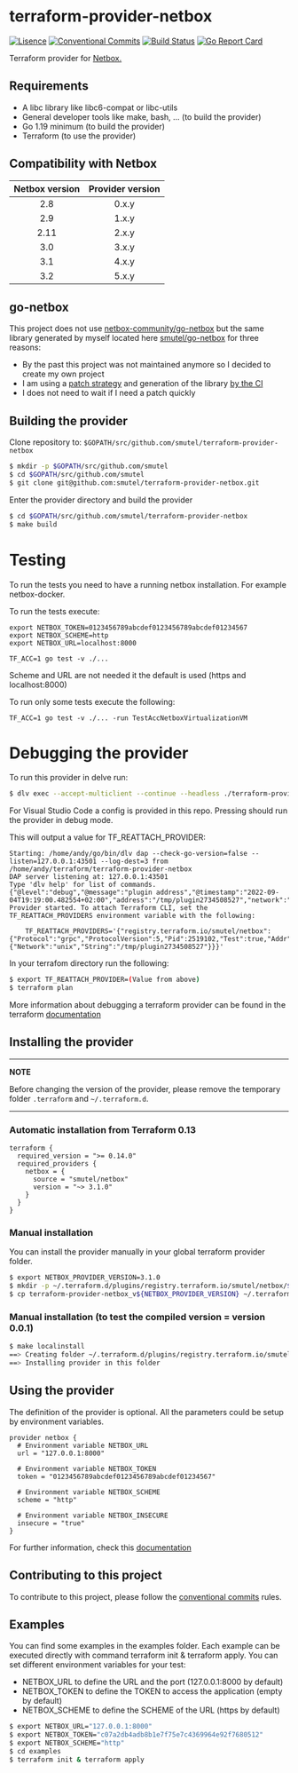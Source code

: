 # terraform-provider-netbox

[![Lisence](https://img.shields.io/badge/license-ISC-informational?style=flat-square)](https://github.com/smutel/terraform-provider-netbox/blob/master/LICENSE)
[![Conventional Commits](https://img.shields.io/badge/Conventional%20Commits-1.0.0-informational.svg?style=flat-square&logo=git)](https://conventionalcommits.org)
[![Build Status](https://img.shields.io/github/workflow/status/smutel/terraform-provider-netbox/Master/master?style=flat-square&logo=github-actions)](https://github.com/smutel/terraform-provider-netbox/actions)
[![Go Report Card](https://goreportcard.com/badge/github.com/smutel/terraform-provider-netbox?style=flat-square)](https://goreportcard.com/report/github.com/smutel/terraform-provider-netbox)

Terraform provider for [Netbox.](https://netbox.readthedocs.io/en/stable/)

## Requirements

* A libc library like libc6-compat or libc-utils
* General developer tools like make, bash, ... (to build the provider)
* Go 1.19 minimum (to build the provider)
* Terraform (to use the provider)

## Compatibility with Netbox

| Netbox version | Provider version |
|:--------------:|:----------------:|
| 2.8            | 0.x.y            |
| 2.9            | 1.x.y            |
| 2.11           | 2.x.y            |
| 3.0            | 3.x.y            |
| 3.1            | 4.x.y            |
| 3.2            | 5.x.y            |

## go-netbox

This project does not use [netbox-community/go-netbox](https://github.com/netbox-community/go-netbox) but the same library generated by myself located here [smutel/go-netbox](https://github.com/smutel/go-netbox) for three reasons:
* By the past this project was not maintained anymore so I decided to create my own project
* I am using a [patch strategy](https://github.com/smutel/go-netbox/tree/main/patchs) and generation of the library [by the CI](https://github.com/smutel/go-netbox/blob/main/utils/netbox_generate_client)
* I does not need to wait if I need a patch quickly

## Building the provider

Clone repository to: ``$GOPATH/src/github.com/smutel/terraform-provider-netbox``

```bash
$ mkdir -p $GOPATH/src/github.com/smutel
$ cd $GOPATH/src/github.com/smutel
$ git clone git@github.com:smutel/terraform-provider-netbox.git
```

Enter the provider directory and build the provider

```bash
$ cd $GOPATH/src/github.com/smutel/terraform-provider-netbox
$ make build
```

# Testing

To run the tests you need to have a running netbox installation. For example netbox-docker.

To run the tests execute:
```
export NETBOX_TOKEN=0123456789abcdef0123456789abcdef01234567
export NETBOX_SCHEME=http
export NETBOX_URL=localhost:8000

TF_ACC=1 go test -v ./...
```
Scheme and URL are not needed it the default is used (https and localhost:8000)

To run only some tests execute the following:
```
TF_ACC=1 go test -v ./... -run TestAccNetboxVirtualizationVM
```

# Debugging the provider

To run this provider in delve run:
```bash
$ dlv exec --accept-multiclient --continue --headless ./terraform-provider-netbox -- -debug
```
For Visual Studio Code a config is provided in this repo. Pressing <F5> should run the provider in debug mode.

This will output a value for TF_REATTACH_PROVIDER:
```
Starting: /home/andy/go/bin/dlv dap --check-go-version=false --listen=127.0.0.1:43501 --log-dest=3 from /home/andy/terraform/terraform-provider-netbox
DAP server listening at: 127.0.0.1:43501
Type 'dlv help' for list of commands.
{"@level":"debug","@message":"plugin address","@timestamp":"2022-09-04T19:19:00.482554+02:00","address":"/tmp/plugin2734508527","network":"unix"}
Provider started. To attach Terraform CLI, set the TF_REATTACH_PROVIDERS environment variable with the following:

	TF_REATTACH_PROVIDERS='{"registry.terraform.io/smutel/netbox":{"Protocol":"grpc","ProtocolVersion":5,"Pid":2519102,"Test":true,"Addr":{"Network":"unix","String":"/tmp/plugin2734508527"}}}'
```

In your terrafom directory run the following:
```bash
$ export TF_REATTACH_PROVIDER=(Value from above)
$ terraform plan
```

More information about debugging a terraform provider can be found in the terraform [documentation](https://www.terraform.io/plugin/debugging#starting-a-provider-in-debug-mode)

## Installing the provider

---
**NOTE**

Before changing the version of the provider, please remove the temporary folder `.terraform` and `~/.terraform.d`.

---

### Automatic installation from Terraform 0.13

```hcl
terraform {
  required_version = ">= 0.14.0"
  required_providers {
    netbox = {
      source = "smutel/netbox"
      version = "~> 3.1.0"
    }
  }
}
```

### Manual installation

You can install the provider manually in your global terraform provider folder.

```bash
$ export NETBOX_PROVIDER_VERSION=3.1.0
$ mkdir -p ~/.terraform.d/plugins/registry.terraform.io/smutel/netbox/${NETBOX_PROVIDER_VERSION}/linux_amd64
$ cp terraform-provider-netbox_v${NETBOX_PROVIDER_VERSION} ~/.terraform.d/plugins/registry.terraform.io/smutel/netbox/${NETBOX_PROVIDER_VERSION}/linux_amd64/terraform-provider-netbox_v${NETBOX_PROVIDER_VERSION}
```

### Manual installation (to test the compiled version = version 0.0.1)

```bash
$ make localinstall
==> Creating folder ~/.terraform.d/plugins/registry.terraform.io/smutel/netbox/0.0.1/linux_amd64
==> Installing provider in this folder
```

## Using the provider

The definition of the provider is optional.
All the parameters could be setup by environment variables.

```hcl
provider netbox {
  # Environment variable NETBOX_URL
  url = "127.0.0.1:8000"

  # Environment variable NETBOX_TOKEN
  token = "0123456789abcdef0123456789abcdef01234567"

  # Environment variable NETBOX_SCHEME
  scheme = "http"

  # Environment variable NETBOX_INSECURE
  insecure = "true"
}
```

For further information, check this [documentation](https://registry.terraform.io/providers/smutel/netbox/latest/docs)

## Contributing to this project

To contribute to this project, please follow the [conventional
commits](https://www.conventionalcommits.org/en/v1.0.0-beta.2/) rules.

## Examples

You can find some examples in the examples folder.
Each example can be executed directly with command terraform init & terraform apply.
You can set different environment variables for your test:
* NETBOX_URL to define the URL and the port (127.0.0.1:8000 by default)
* NETBOX_TOKEN to define the TOKEN to access the application (empty by default)
* NETBOX_SCHEME to define the SCHEME of the URL (https by default)

```bash
$ export NETBOX_URL="127.0.0.1:8000"
$ export NETBOX_TOKEN="c07a2db4adb8b1e7f75e7c4369964e92f7680512"
$ export NETBOX_SCHEME="http"
$ cd examples
$ terraform init & terraform apply
```
